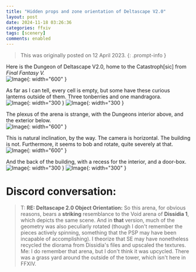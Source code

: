 ```yaml
---
title: "Hidden props and zone orientation of Deltascape V2.0"
layout: post
date: 2024-11-18 03:26:36
categories: ffxiv
tags: [scenery]
comments: enabled
---
```

> This was originally posted on 12 April 2023.
{: .prompt-info }

Here is the Dungeon of Deltascape V2.0, home to the Catastroph[sic] from *Final Fantasy V.*  
![Image](/Delta_V2_1.jpg){: width="600" }


As far as I can tell, every cell is empty, but some have these curious lanterns outside of them. Three tonberries and one mandragora.  
![Image](/Delta_V2_2.png){: width="300 } ![Image](/Delta_V2_3.png){: width="300 }

The plexus of the arena is strange, with the Dungeons interior above, and the exterior below.  
![Image](/Delta_V2_4.png){: width="600" } 

This is natural inclination, by the way. The camera is horizontal. The building is not. Furthermore, it seems to bob and rotate, quite severely at that.  
![Image](/Delta_V2_5.png){: width="600" } 

And the back of the building, with a recess for the interior, and a door-box.  
![Image](/Delta_V2_6.png){: width="300 } ![Image](/Delta_V2_7.png){: width="300" } 

# Discord conversation:
> T: **RE: Deltascape 2.0 Object Orientation:** So this arena, for obvious reasons, bears a __striking__ resemblance to the Void arena of **Dissidia 1**, which depicts the same scene. And in __that__ version, much of the geometry was also peculiarly rotated (though I don't remember the pieces actively spinning, something that the PSP may have been incapable of accomplishing). I theorize that SE may have nonetheless recycled the diorama from Dissidia's files and upscaled the textures.  
> Me: I do remember that arena, but I don't think it was upcycled. There was a grass yard around the outside of the tower, which isn't here in FFXIV.